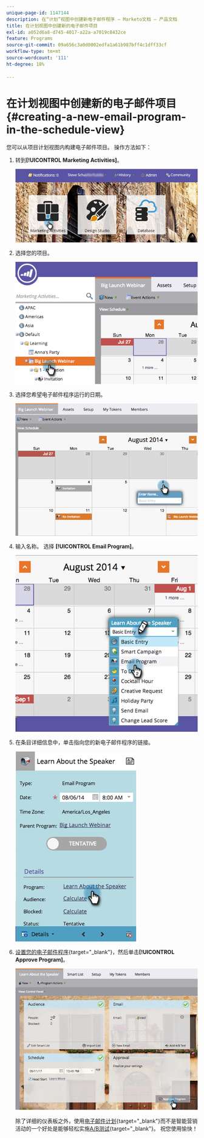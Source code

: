 ```yaml
---
unique-page-id: 1147144
description: 在“计划”视图中创建新电子邮件程序 — Marketo文档 — 产品文档
title: 在计划视图中创建新的电子邮件项目
exl-id: a052d6a8-d745-4017-a22a-a7019c8432ce
feature: Programs
source-git-commit: 09a656c3a0d0002edfa1a61b987bff4c1dff33cf
workflow-type: tm+mt
source-wordcount: '111'
ht-degree: 18%

---
```


# 在计划视图中创建新的电子邮件项目 {#creating-a-new-email-program-in-the-schedule-view}

您可以从项目计划视图内构建电子邮件项目。 操作方法如下：

1. 转到&#x200B;**[!UICONTROL Marketing Activities]**。

   ![](assets/login-marketing-activities-2.png)

1. 选择您的项目。

   ![](assets/image2014-9-23-15-3a34-3a11.png)

1. 选择您希望电子邮件程序运行的日期。

   ![](assets/image2014-9-23-15-3a35-3a16.png)

1. 输入名称。 选择 **[!UICONTROL Email Program]**。

   ![](assets/image2014-9-23-15-3a35-3a32.png)

1. 在条目详细信息中，单击指向您的新电子邮件程序的链接。

   ![](assets/image2014-9-23-15-3a35-3a42.png)

1. [设置您的电子邮件程序](/help/marketo/product-docs/email-marketing/email-programs/creating-an-email-program/create-an-email-program.md){target="_blank"}，然后单击&#x200B;**[!UICONTROL Approve Program]**。

   ![](assets/learnaboutthespeaker.png)

   除了详细的仪表板之外，使用[电子邮件计划](/help/marketo/product-docs/email-marketing/email-programs/creating-an-email-program/understanding-email-programs.md){target="_blank"}而不是智能营销活动的一个好处是能够轻松实施[A/B测试](/help/marketo/product-docs/email-marketing/email-programs/email-program-actions/email-test-a-b-test/add-an-a-b-test.md){target="_blank"}。 祝您使用愉快！
